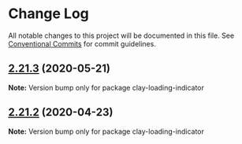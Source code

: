 # Change Log

All notable changes to this project will be documented in this file.
See [Conventional Commits](https://conventionalcommits.org) for commit guidelines.

## [2.21.3](https://github.com/liferay/clay/tree/master/packages/clay-loading-indicator/compare/v2.21.2...v2.21.3) (2020-05-21)

**Note:** Version bump only for package clay-loading-indicator





## [2.21.2](https://github.com/liferay/clay/tree/master/packages/clay-loading-indicator/compare/v2.21.1...v2.21.2) (2020-04-23)

**Note:** Version bump only for package clay-loading-indicator
